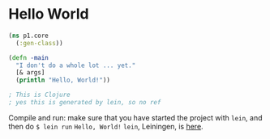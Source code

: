 Hello World
===========

``` clj
(ns p1.core
  (:gen-class))

(defn -main
  "I don't do a whole lot ... yet."
  [& args]
  (println "Hello, World!"))

; This is Clojure
; yes this is generated by lein, so no ref
```

Compile and run:
make sure that you have started the project with `lein`, and then do
`$ lein run`
`Hello, World!`
`lein`, Leiningen, is [here](http://leiningen.org).